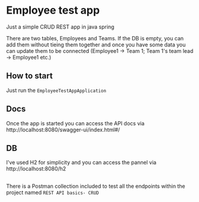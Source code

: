 # Employee test app
Just a simple CRUD REST app in java spring

There are two tables, Employees and Teams.
If the DB is empty, you can add them without tieing them together and once you have some data you can update them to be connected (Employee1 -> Team 1; Team 1's team lead -> Employee1 etc.)

## How to start
Just run the `EmployeeTestAppApplication`

## Docs
Once the app is started you can access the API docs via http://localhost:8080/swagger-ui/index.html#/

## DB
I've used H2 for simplicity and you can access the pannel via http://localhost:8080/h2

##
There is a Postman collection included to test all the endpoints within the project named `REST API basics- CRUD`
